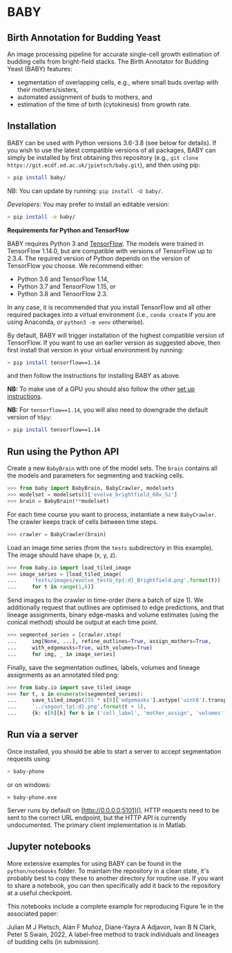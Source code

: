 # BABY

## Birth Annotation for Budding Yeast

An image processing pipeline for accurate single-cell growth estimation of
budding cells from bright-field stacks. The Birth Annotator for Budding Yeast
(BABY) features:

- segmentation of overlapping cells, e.g., where small buds overlap with their mothers/sisters,
- automated assignment of buds to mothers, and
- estimation of the time of birth (cytokinesis) from growth rate.

## Installation

BABY can be used with Python versions 3.6-3.8 (see below for details). If you
wish to use the latest compatible versions of all packages, BABY can simply be
installed by first obtaining this repository (e.g., `git clone
https://git.ecdf.ed.ac.uk/jpietsch/baby.git`), and then using pip:

```bash
> pip install baby/
```

NB: You can update by running: `pip install -U baby/`.

*Developers:* You may prefer to install an editable version:

```bash
> pip install -e baby/
```

**Requirements for Python and TensorFlow**

BABY requires Python 3 and [TensorFlow](https://www.tensorflow.org). The
models were trained in TensorFlow 1.14.0, but are compatible with versions of
TensorFlow up to 2.3.4. The required version of Python depends on the version
of TensorFlow you choose. We recommend either:

- Python 3.6 and TensorFlow 1.14,
- Python 3.7 and TensorFlow 1.15, or
- Python 3.8 and TensorFlow 2.3.  

In any case, it is recommended that you install TensorFlow and all other
required packages into a virtual environment (i.e., `conda create` if you are
using Anaconda, or `python3 -m venv` otherwise).

By default, BABY will trigger installation of the highest compatible version of
TensorFlow. If you want to use an earlier version as suggested above, then
first install that version in your virtual environment by running:

```bash
> pip install tensorflow==1.14
```

and then follow the instructions for installing BABY as above.

**NB:** To make use of a GPU you should also follow the other [set up
instructions](https://www.tensorflow.org/install/gpu).

**NB:** For `tensorflow==1.14`, you will also need to downgrade the default
version of `h5py`: 

```bash
> pip install tensorflow==1.14
```

## Run using the Python API

Create a new `BabyBrain` with one of the model sets. The `brain` contains
all the models and parameters for segmenting and tracking cells.

```python
>>> from baby import BabyBrain, BabyCrawler, modelsets
>>> modelset = modelsets()['evolve_brightfield_60x_5z']
>>> brain = BabyBrain(**modelset)
```

For each time course you want to process, instantiate a new `BabyCrawler`. The
crawler keeps track of cells between time steps.

```python
>>> crawler = BabyCrawler(brain)
```

Load an image time series (from the `tests` subdirectory in this example). The
image should have shape (x, y, z).

```python
>>> from baby.io import load_tiled_image
>>> image_series = [load_tiled_image(
...     'tests/images/evolve_testG_tp{:d}_Brightfield.png'.format(t))
...     for t in range(1,6)]
```

Send images to the crawler in time-order (here a batch of size 1). We 
additionally request that outlines are optimised to edge predictions, and that 
lineage assignments, binary edge-masks and volume estimates (using the conical
method) should be output at each time point.

```python
>>> segmented_series = [crawler.step(
...     img[None, ...], refine_outlines=True, assign_mothers=True,
...     with_edgemasks=True, with_volumes=True)
...     for img, _ in image_series]
```

Finally, save the segmentation outlines, labels, volumes and lineage assignments
as an annotated tiled png:

```python
>>> from baby.io import save_tiled_image
>>> for t, s in enumerate(segmented_series): 
...     save_tiled_image(255 * s[0]['edgemasks'].astype('uint8').transpose((1, 2, 0)), 
...     '../segout_tp{:d}.png'.format(t + 1), 
...     {k: s[0][k] for k in ('cell_label', 'mother_assign', 'volumes')})
```

## Run via a server

Once installed, you should be able to start a server to accept segmentation
requests using:

```bash
> baby-phone
```

or on windows:

```
> baby-phone.exe
```

Server runs by default on [http://0.0.0.0:5101](). HTTP requests need to be
sent to the correct URL endpoint, but the HTTP API is currently undocumented.
The primary client implementation is in Matlab.

## Jupyter notebooks

More extensive examples for using BABY can be found in the `python/notebooks`
folder. To maintain the repository in a clean state, it's probably best to
copy these to another directory for routine use. If you want to share a
notebook, you can then specifically add it back to the repository at a useful
checkpoint.

This notebooks include a complete example for reproducing Figure 1e in the
associated paper:

Julian M J Pietsch, Alán F Muñoz, Diane-Yayra A Adjavon, Ivan B N Clark, Peter
S Swain, 2022, A label-free method to track individuals and lineages of
budding cells (in submission).
